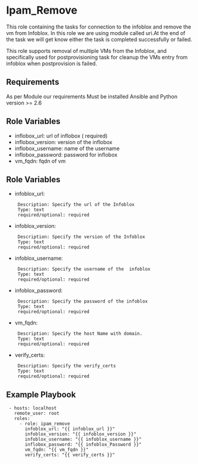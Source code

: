 Ipam_Remove
=========

This role containing the tasks for connection to the infoblox  and  remove the vm from Infoblox. In this role we are using module called uri.At the end of the task we will get know either the task is completed successfully or failed.

This role supports removal of multiple VMs from the Infoblox, and specifically used for postprovisioning task for cleanup the VMs entry from infoblox when postprovision is failed.

Requirements
----------

As per Module our requirements Must be installed Ansible and Python version >= 2.6

Role Variables
--------------
- inflobox_url: url of inflobox ( required)
- inflobox_version: version of the inflobox
- inflobox_username: name of the username
- inflobox_password: password for inflobox
- vm_fqdn: fqdn of vm


Role Variables
--------------

- infoblox_url:

       Description: Specify the url of the Infoblox
       Type: text
       required/optional: required

- infoblox_version:

       Description: Specify the version of the Infoblox
       Type: text
       required/optional: required

- infoblox_username:

       Description: Specify the username of the  infoblox
       Type: text
       required/optional: required

- infoblox_password:

       Description: Specify the password of the infoblox
       Type: text
       required/optional: required

- vm_fqdn:

       Description: Specify the host Name with domain.
       Type: text
       required/optional: required    

- verify_certs:

       Description: Specify the verify_certs
       Type: text
       required/optional: required 



Example Playbook
----------------

     - hosts: localhost
       remote_user: root
       roles:
         - role: ipam_remove
           infoblox_url: "{{ infoblox_url }}"
           infoblox_version: "{{ infoblox_version }}"
           infoblox_username: "{{ infoblox_username }}"
           inflobox_password: "{{ infoblox_Password }}"
           vm_fqdn: "{{ vm_fqdn }}" 
           verify_certs: "{{ verify_certs }}"





